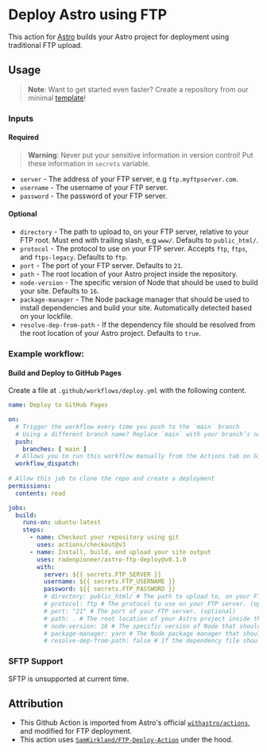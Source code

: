 # Deploy Astro using FTP

This action for [Astro](https://github.com/withastro/astro) builds your Astro project for deployment using traditional FTP upload.

## Usage

> **Note**: Want to get started even faster? Create a repository from our minimal [template](https://github.com/radenpioneer/astro-ftp-template)!

### Inputs

#### Required

> **Warning**: Never put your sensitive information in version control! Put these information in `secrets` variable.

- `server` - The address of your FTP server, e.g `ftp.myftpserver.com`.
- `username` - The username of your FTP server.
- `password` - The password of your FTP server.


#### Optional

- `directory` - The path to upload to, on your FTP server, relative to your FTP root. Must end with trailing slash, e.g `www/`. Defaults to `public_html/`.
- `protocol` - The protocol to use on your FTP server. Accepts `ftp`, `ftps`, and `ftps-legacy`. Defaults to `ftp`.
- `port` - The port of your FTP server. Defaults to `21`.
- `path` - The root location of your Astro project inside the repository.
- `node-version` - The specific version of Node that should be used to build your site. Defaults to `16`.
- `package-manager` - The Node package manager that should be used to install dependencies and build your site. Automatically detected based on your lockfile.
- `resolve-dep-from-path` - If the dependency file should be resolved from the root location of your Astro project. Defaults to `true`.

### Example workflow:

#### Build and Deploy to GitHub Pages

Create a file at `.github/workflows/deploy.yml` with the following content.

```yml
name: Deploy to GitHub Pages

on:
  # Trigger the workflow every time you push to the `main` branch
  # Using a different branch name? Replace `main` with your branch’s name
  push:
    branches: [ main ]
  # Allows you to run this workflow manually from the Actions tab on GitHub.
  workflow_dispatch:
  
# Allow this job to clone the repo and create a deployment
permissions:
  contents: read

jobs:
  build:
    runs-on: ubuntu-latest
    steps:
      - name: Checkout your repository using git
        uses: actions/checkout@v3
      - name: Install, build, and upload your site output
        uses: radenpioneer/astro-ftp-deploy@v0.1.0
        with:
          server: ${{ secrets.FTP_SERVER }}
          username: ${{ secrets.FTP_USERNAME }}
          password: ${{ secrets.FTP_PASSWORD }}
          # directory: public_html/ # The path to upload to, on your FTP server, relative to your FTP root. Must end with trailing slash. (optional)
          # protocol: ftp # The protocol to use on your FTP server. (optional)
          # port: "21" # The port of your FTP server. (optional)
          # path: . # The root location of your Astro project inside the repository. (optional)
          # node-version: 16 # The specific version of Node that should be used to build your site. Defaults to 16. (optional)
          # package-manager: yarn # The Node package manager that should be used to install dependencies and build your site. Automatically detected based on your lockfile. (optional)
          # resolve-dep-from-path: false # If the dependency file should be resolved from the root location of your Astro project. Defaults to `true`. (optional)

```

### SFTP Support

SFTP is unsupported at current time.

## Attribution

- This Github Action is imported from Astro's official [`withastro/actions`](https://github.com/withastro/action), and modified for FTP deployment.
- This action uses [`SamKirkland/FTP-Deploy-Action`](https://github.com/SamKirkland/FTP-Deploy-Action) under the hood. 
